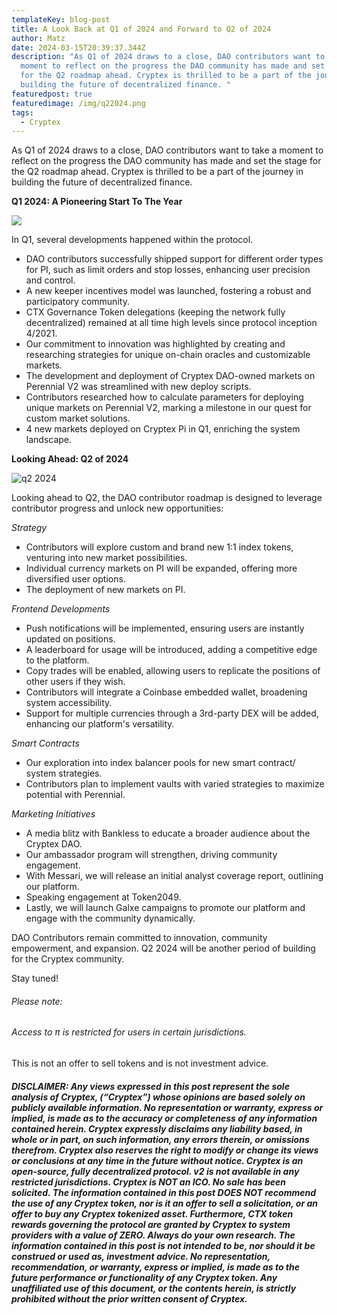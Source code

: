 ```yaml
---
templateKey: blog-post
title: A Look Back at Q1 of 2024 and Forward to Q2 of 2024
author: Matz
date: 2024-03-15T20:39:37.344Z
description: "As Q1 of 2024 draws to a close, DAO contributors want to take a
  moment to reflect on the progress the DAO community has made and set the stage
  for the Q2 roadmap ahead. Cryptex is thrilled to be a part of the journey in
  building the future of decentralized finance. "
featuredpost: true
featuredimage: /img/q22024.png
tags:
  - Cryptex
---
```

As Q1 of 2024 draws to a close, DAO contributors want to take a moment to reflect on the progress the DAO community has made and set the stage for the Q2 roadmap ahead. Cryptex is thrilled to be a part of the journey in building the future of decentralized finance.

**Q1 2024: A Pioneering Start To The Year**

![](/img/2024q1.png)

In Q1, several developments happened within the protocol.

* DAO contributors successfully shipped support for different order types for PI, such as limit orders and stop losses, enhancing user precision and control.
* A new keeper incentives model was launched, fostering a robust and participatory community.
* CTX Governance Token delegations (keeping the network fully decentralized) remained at all time high levels since protocol inception 4/2021.
* Our commitment to innovation was highlighted by creating and researching strategies for unique on-chain oracles and customizable markets.
* The development and deployment of Cryptex DAO-owned markets on Perennial V2 was streamlined with new deploy scripts.
* Contributors researched how to calculate parameters for deploying unique markets on Perennial V2, marking a milestone in our quest for custom market solutions.
* 4 new markets deployed on Cryptex Pi in Q1, enriching the system landscape.

**Looking Ahead: Q2 of 2024**

![q2 2024](/img/q22024.png)

Looking ahead to Q2, the DAO contributor roadmap is designed to leverage contributor progress and unlock new opportunities:

*Strategy*

* Contributors will explore custom and brand new 1:1 index tokens, venturing into new market possibilities.
* Individual currency markets on PI will be expanded, offering more diversified user options.
* The deployment of new markets on PI.

*Frontend Developments*

* Push notifications will be implemented, ensuring users are instantly updated on positions.
* A leaderboard for usage will be introduced, adding a competitive edge to the platform.
* Copy trades will be enabled, allowing users to replicate the positions of other users if they wish.
* Contributors will integrate a Coinbase embedded wallet, broadening system  accessibility.
* Support for multiple currencies through a 3rd-party DEX will be added, enhancing our platform's versatility.

*Smart Contracts*

* Our exploration into index balancer pools for new smart contract/ system strategies.
* Contributors plan to implement vaults with varied strategies to maximize potential with Perennial.

*Marketing Initiatives*

* A media blitz with Bankless to educate a broader audience about the Cryptex DAO.
* Our ambassador program will strengthen, driving community engagement.
* With Messari, we will release an initial analyst coverage report, outlining our platform.
* Speaking engagement at Token2049.
* Lastly, we will launch Galxe campaigns to promote our platform and engage with the community dynamically.

DAO Contributors remain committed to innovation, community empowerment, and expansion. Q2 2024 will be another period of building for the Cryptex community. 

Stay tuned!

###### Please note:

###### Access to π is restricted for users in certain jurisdictions.

This is not an offer to sell tokens and is not investment advice.

###### **DISCLAIMER: Any views expressed in this post represent the sole analysis of Cryptex, (“Cryptex”) whose opinions are based solely on publicly available information. No representation or warranty, express or implied, is made as to the accuracy or completeness of any information contained herein. Cryptex expressly disclaims any liability based, in whole or in part, on such information, any errors therein, or omissions therefrom. Cryptex also reserves the right to modify or change its views or conclusions at any time in the future without notice. Cryptex is an open-source, fully decentralized protocol. v2 is not available in any restricted jurisdictions. Cryptex is NOT an ICO. No sale has been solicited. The information contained in this post DOES NOT recommend the use of any Cryptex token, nor is it an offer to sell a solicitation, or an offer to buy any Cryptex tokenized asset. Furthermore, CTX token rewards governing the protocol are granted by Cryptex to system providers with a value of ZERO. Always do your own research. The information contained in this post is not intended to be, nor should it be construed or used as, investment advice. No representation, recommendation, or warranty, express or implied, is made as to the future performance or functionality of any Cryptex token. Any unaffiliated use of this document, or the contents herein, is strictly prohibited without the prior written consent of Cryptex.**